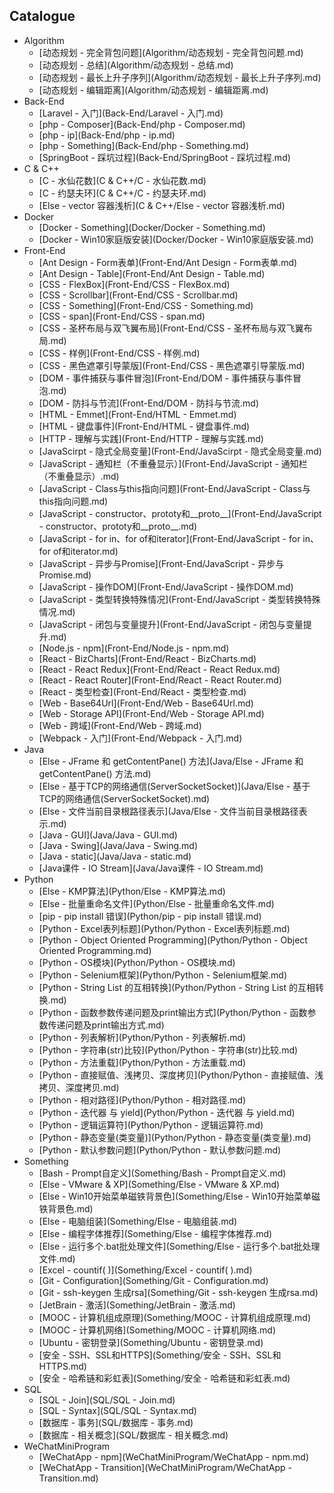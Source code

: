 ## Catalogue
- Algorithm
	- [动态规划 - 完全背包问题](Algorithm/动态规划 - 完全背包问题.md)
	- [动态规划 - 总结](Algorithm/动态规划 - 总结.md)
	- [动态规划 - 最长上升子序列](Algorithm/动态规划 - 最长上升子序列.md)
	- [动态规划 - 编辑距离](Algorithm/动态规划 - 编辑距离.md)
- Back-End
	- [Laravel - 入门](Back-End/Laravel - 入门.md)
	- [php - Composer](Back-End/php - Composer.md)
	- [php - ip](Back-End/php - ip.md)
	- [php - Something](Back-End/php - Something.md)
	- [SpringBoot - 踩坑过程](Back-End/SpringBoot - 踩坑过程.md)
- C & C++
	- [C - 水仙花数](C & C++/C - 水仙花数.md)
	- [C - 约瑟夫环](C & C++/C - 约瑟夫环.md)
	- [Else - vector 容器浅析](C & C++/Else - vector 容器浅析.md)
- Docker
	- [Docker - Something](Docker/Docker - Something.md)
	- [Docker - Win10家庭版安装](Docker/Docker - Win10家庭版安装.md)
- Front-End
	- [Ant Design - Form表单](Front-End/Ant Design - Form表单.md)
	- [Ant Design - Table](Front-End/Ant Design - Table.md)
	- [CSS - FlexBox](Front-End/CSS - FlexBox.md)
	- [CSS - Scrollbar](Front-End/CSS - Scrollbar.md)
	- [CSS - Something](Front-End/CSS - Something.md)
	- [CSS - span](Front-End/CSS - span.md)
	- [CSS - 圣杯布局与双飞翼布局](Front-End/CSS - 圣杯布局与双飞翼布局.md)
	- [CSS - 样例](Front-End/CSS - 样例.md)
	- [CSS - 黑色遮罩引导蒙版](Front-End/CSS - 黑色遮罩引导蒙版.md)
	- [DOM  - 事件捕获与事件冒泡](Front-End/DOM  - 事件捕获与事件冒泡.md)
	- [DOM - 防抖与节流](Front-End/DOM - 防抖与节流.md)
	- [HTML - Emmet](Front-End/HTML - Emmet.md)
	- [HTML - 键盘事件](Front-End/HTML - 键盘事件.md)
	- [HTTP - 理解与实践](Front-End/HTTP - 理解与实践.md)
	- [JavaScirpt - 隐式全局变量](Front-End/JavaScirpt - 隐式全局变量.md)
	- [JavaScript  - 通知栏（不重叠显示）](Front-End/JavaScript  - 通知栏（不重叠显示）.md)
	- [JavaScript - Class与this指向问题](Front-End/JavaScript - Class与this指向问题.md)
	- [JavaScript - constructor、prototy和__proto__](Front-End/JavaScript - constructor、prototy和__proto__.md)
	- [JavaScript - for in、for of和iterator](Front-End/JavaScript - for in、for of和iterator.md)
	- [JavaScript - 异步与Promise](Front-End/JavaScript - 异步与Promise.md)
	- [JavaScript - 操作DOM](Front-End/JavaScript - 操作DOM.md)
	- [JavaScript - 类型转换特殊情况](Front-End/JavaScript - 类型转换特殊情况.md)
	- [JavaScript - 闭包与变量提升](Front-End/JavaScript - 闭包与变量提升.md)
	- [Node.js - npm](Front-End/Node.js - npm.md)
	- [React - BizCharts](Front-End/React - BizCharts.md)
	- [React - React Redux](Front-End/React - React Redux.md)
	- [React - React Router](Front-End/React - React Router.md)
	- [React - 类型检查](Front-End/React - 类型检查.md)
	- [Web - Base64Url](Front-End/Web - Base64Url.md)
	- [Web - Storage API](Front-End/Web - Storage API.md)
	- [Web - 跨域](Front-End/Web - 跨域.md)
	- [Webpack - 入门](Front-End/Webpack - 入门.md)
- Java
	- [Else - JFrame 和 getContentPane() 方法](Java/Else - JFrame 和 getContentPane() 方法.md)
	- [Else - 基于TCP的网络通信(ServerSocketSocket)](Java/Else - 基于TCP的网络通信(ServerSocketSocket).md)
	- [Else - 文件当前目录根路径表示](Java/Else - 文件当前目录根路径表示.md)
	- [Java  - GUI](Java/Java  - GUI.md)
	- [Java  - Swing](Java/Java  - Swing.md)
	- [Java - static](Java/Java - static.md)
	- [Java课件 - IO Stream](Java/Java课件 - IO Stream.md)
- Python
	- [Else - KMP算法](Python/Else - KMP算法.md)
	- [Else - 批量重命名文件](Python/Else - 批量重命名文件.md)
	- [pip - pip install 错误](Python/pip - pip install 错误.md)
	- [Python - Excel表列标题](Python/Python - Excel表列标题.md)
	- [Python - Object Oriented Programming](Python/Python - Object Oriented Programming.md)
	- [Python - OS模块](Python/Python - OS模块.md)
	- [Python - Selenium框架](Python/Python - Selenium框架.md)
	- [Python - String List 的互相转换](Python/Python - String List 的互相转换.md)
	- [Python - 函数参数传递问题及print输出方式](Python/Python - 函数参数传递问题及print输出方式.md)
	- [Python - 列表解析](Python/Python - 列表解析.md)
	- [Python - 字符串(str)比较](Python/Python - 字符串(str)比较.md)
	- [Python - 方法重载](Python/Python - 方法重载.md)
	- [Python - 直接赋值、浅拷贝、深度拷贝](Python/Python - 直接赋值、浅拷贝、深度拷贝.md)
	- [Python - 相对路径](Python/Python - 相对路径.md)
	- [Python - 迭代器 与 yield](Python/Python - 迭代器 与 yield.md)
	- [Python - 逻辑运算符](Python/Python - 逻辑运算符.md)
	- [Python - 静态变量(类变量)](Python/Python - 静态变量(类变量).md)
	- [Python - 默认参数问题](Python/Python - 默认参数问题.md)
- Something
	- [Bash - Prompt自定义](Something/Bash - Prompt自定义.md)
	- [Else - VMware & XP](Something/Else - VMware & XP.md)
	- [Else - Win10开始菜单磁铁背景色](Something/Else - Win10开始菜单磁铁背景色.md)
	- [Else - 电脑组装](Something/Else - 电脑组装.md)
	- [Else - 编程字体推荐](Something/Else - 编程字体推荐.md)
	- [Else - 运行多个.bat批处理文件](Something/Else - 运行多个.bat批处理文件.md)
	- [Excel - countif( )](Something/Excel - countif( ).md)
	- [Git - Configuration](Something/Git - Configuration.md)
	- [Git - ssh-keygen 生成rsa](Something/Git - ssh-keygen 生成rsa.md)
	- [JetBrain - 激活](Something/JetBrain - 激活.md)
	- [MOOC - 计算机组成原理](Something/MOOC - 计算机组成原理.md)
	- [MOOC - 计算机网络](Something/MOOC - 计算机网络.md)
	- [Ubuntu - 密钥登录](Something/Ubuntu - 密钥登录.md)
	- [安全 - SSH、SSL和HTTPS](Something/安全 - SSH、SSL和HTTPS.md)
	- [安全 - 哈希链和彩虹表](Something/安全 - 哈希链和彩虹表.md)
- SQL
	- [SQL - Join](SQL/SQL - Join.md)
	- [SQL - Syntax](SQL/SQL - Syntax.md)
	- [数据库 - 事务](SQL/数据库 - 事务.md)
	- [数据库 - 相关概念](SQL/数据库 - 相关概念.md)
- WeChatMiniProgram
	- [WeChatApp - npm](WeChatMiniProgram/WeChatApp - npm.md)
	- [WeChatApp - Transition](WeChatMiniProgram/WeChatApp - Transition.md)
